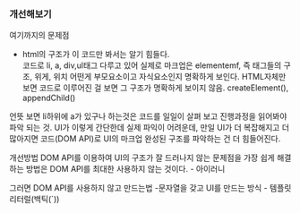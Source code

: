 ### 개선해보기
여기까지의 문제점
- html의 구조가 이 코드만 봐서는 알기 힘들다.  
코드로 li, a, div,ul태그 다루고 있어 실제로 마크업은 elementemf, 즉 태그들의 구조, 위게, 위치 어떤게 부모요소이고 자식요소인지 명확하게 보인다.
HTML자체만 보면 코드로 이루어진 걸 보면 그 구조가 명확하게 보이지 않음.
createElement(), appendChild()

언뜻 보면 li하위에 a가 있구나 하는것은 코드를 일일이 살펴 보고 진행과정을 읽어봐야 파악 되는 것.
UI가 이렇게 간단한데 실제 파익이 어려운데, 만일 UI가 더 복잡해지고 더 많아지면 코드(DOM API)로 UI의 마크업 완성된 구조를 파악하는 건 더 힘들어진다.

개선방법
DOM API를 이용하여 UI의 구조가 잘 드러나지 않는 문제점을 가장 쉽게 해결하는 방법은 
DOM API를 최대한 사용하지 않는 것이다. - 아이러니

그러면 DOM API를 사용하지 않고 만드는법
-문자열을 갖고 UI를 만드는 방식 - 템플릿리터럴(백틱(`))